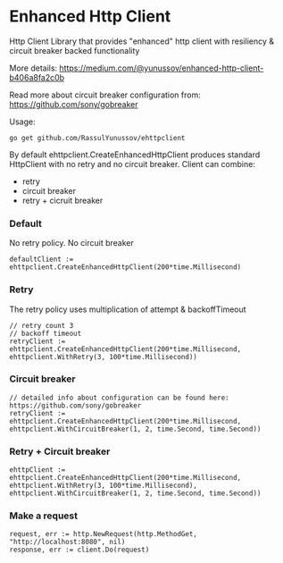 # Enhanced Http Client

Http Client Library that provides "enhanced" http client with resiliency & circuit breaker backed functionality

More details: https://medium.com/@yunussov/enhanced-http-client-b406a8fa2c0b

Read more about circuit breaker configuration from: https://github.com/sony/gobreaker

Usage:

```
go get github.com/RassulYunussov/ehttpclient
```

By default ehttpclient.CreateEnhancedHttpClient produces standard HttpClient with no retry and no circuit breaker. Client can combine:
- retry
- circuit breaker
- retry + cicruit breaker


### Default 

No retry policy. No circuit breaker

```
defaultClient := ehttpclient.CreateEnhancedHttpClient(200*time.Millisecond)
```

### Retry

The retry policy uses multiplication of attempt & backoffTimeout

```
// retry count 3
// backoff timeout
retryClient := ehttpclient.CreateEnhancedHttpClient(200*time.Millisecond, ehttpclient.WithRetry(3, 100*time.Millisecond))
```

### Circuit breaker

```
// detailed info about configuration can be found here: https://github.com/sony/gobreaker
retryClient := ehttpclient.CreateEnhancedHttpClient(200*time.Millisecond, ehttpclient.WithCircuitBreaker(1, 2, time.Second, time.Second))
```

### Retry + Circuit breaker

```
ehttpClient := ehttpclient.CreateEnhancedHttpClient(200*time.Millisecond, ehttpclient.WithRetry(3, 100*time.Millisecond), ehttpclient.WithCircuitBreaker(1, 2, time.Second, time.Second))
```

### Make a request
```
request, err := http.NewRequest(http.MethodGet, "http://localhost:8080", nil)
response, err := client.Do(request)
```
